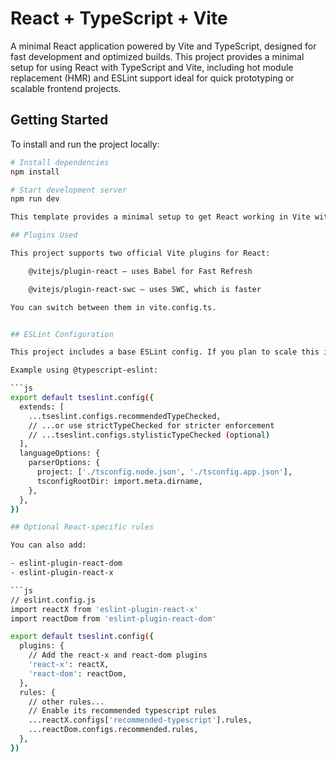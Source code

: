 # React + TypeScript + Vite

A minimal React application powered by Vite and TypeScript, designed for fast development and optimized builds. This project provides a minimal setup for using React with TypeScript and Vite, including hot module replacement (HMR) and ESLint support ideal for quick prototyping or scalable frontend projects.


## Getting Started

To install and run the project locally:

```bash
# Install dependencies
npm install

# Start development server
npm run dev

This template provides a minimal setup to get React working in Vite with HMR and some ESLint rules.

## Plugins Used

This project supports two official Vite plugins for React:

    @vitejs/plugin-react – uses Babel for Fast Refresh

    @vitejs/plugin-react-swc – uses SWC, which is faster

You can switch between them in vite.config.ts.


## ESLint Configuration

This project includes a base ESLint config. If you plan to scale this into a production app, we recommend enhancing it with type-aware rules.

Example using @typescript-eslint:

```js
export default tseslint.config({
  extends: [
    ...tseslint.configs.recommendedTypeChecked,
    // ...or use strictTypeChecked for stricter enforcement
    // ...tseslint.configs.stylisticTypeChecked (optional)
  ],
  languageOptions: {
    parserOptions: {
      project: ['./tsconfig.node.json', './tsconfig.app.json'],
      tsconfigRootDir: import.meta.dirname,
    },
  },
})

## Optional React-specific rules

You can also add:

- eslint-plugin-react-dom
- eslint-plugin-react-x

```js
// eslint.config.js
import reactX from 'eslint-plugin-react-x'
import reactDom from 'eslint-plugin-react-dom'

export default tseslint.config({
  plugins: {
    // Add the react-x and react-dom plugins
    'react-x': reactX,
    'react-dom': reactDom,
  },
  rules: {
    // other rules...
    // Enable its recommended typescript rules
    ...reactX.configs['recommended-typescript'].rules,
    ...reactDom.configs.recommended.rules,
  },
})

